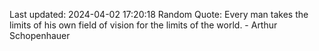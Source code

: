 Last updated: 2024-04-02 17:20:18
Random Quote: Every man takes the limits of his own field of vision for the limits of the world. - Arthur Schopenhauer